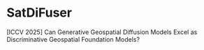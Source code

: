 # SatDiFuser
[ICCV 2025] Can Generative Geospatial Diffusion Models Excel as Discriminative Geospatial Foundation Models?
